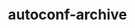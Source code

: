 ---
title: "autoconf-archive"
layout: cache
categories: [package, develop-2025-04-27]
meta: {"compilers": ["none"], "num_specs": 9, "num_specs_by_stack": {"aws-pcluster-neoverse_v1": 1, "aws-pcluster-x86_64_v4": 2, "data-vis-sdk": 1, "e4s": 1, "e4s-neoverse-v2": 1, "e4s-oneapi": 1, "hep": 1, "ml-linux-x86_64-rocm": 1, "radiuss": 1, "root": 9, "tutorial": 1}, "oss": ["amzn2", "ubuntu18.04", "ubuntu20.04", "ubuntu22.04", "ubuntu24.04"], "platforms": ["linux"], "stacks": ["aws-pcluster-neoverse_v1", "aws-pcluster-x86_64_v4", "data-vis-sdk", "e4s", "e4s-neoverse-v2", "e4s-oneapi", "hep", "ml-linux-x86_64-rocm", "radiuss", "root", "tutorial"], "targets": ["neoverse_v1", "neoverse_v2", "x86_64_v3", "x86_64_v4"], "versions": ["2023.02.20"]}
spec_details: [{"compiler": "none", "hash": "4ngqe5qotzxwtrpddolzuge6boksh4m7", "os": "ubuntu20.04", "platform": "linux", "size": "-", "stacks": ["data-vis-sdk", "root"], "target": "x86_64_v3", "variants": ["build_system=autotools"], "versions": ["2023.02.20"]}, {"compiler": "none", "hash": "5pd4vaikdiehlrum5qarlyy3lunha6pe", "os": "ubuntu22.04", "platform": "linux", "size": "-", "stacks": ["e4s-oneapi", "root"], "target": "x86_64_v3", "variants": ["build_system=autotools"], "versions": ["2023.02.20"]}, {"compiler": "none", "hash": "6ay2h3ke26cddgeruaic6hub5in6u27u", "os": "ubuntu22.04", "platform": "linux", "size": "-", "stacks": ["e4s", "hep", "root", "tutorial"], "target": "x86_64_v3", "variants": ["build_system=autotools"], "versions": ["2023.02.20"]}, {"compiler": "none", "hash": "kvqktue3nigfswt5sew2ea4nnx6dy6v3", "os": "amzn2", "platform": "linux", "size": "-", "stacks": ["aws-pcluster-x86_64_v4", "root"], "target": "x86_64_v4", "variants": ["build_system=autotools"], "versions": ["2023.02.20"]}, {"compiler": "none", "hash": "m5eiann5k44r3aeykphiwxf67ffpvb6j", "os": "amzn2", "platform": "linux", "size": "-", "stacks": ["aws-pcluster-x86_64_v4", "root"], "target": "x86_64_v4", "variants": ["build_system=autotools"], "versions": ["2023.02.20"]}, {"compiler": "none", "hash": "mze4ixwljlhfz2rm3dwwro4xlgmsot57", "os": "amzn2", "platform": "linux", "size": "-", "stacks": ["aws-pcluster-neoverse_v1", "root"], "target": "neoverse_v1", "variants": ["build_system=autotools"], "versions": ["2023.02.20"]}, {"compiler": "none", "hash": "r34crawyzejfjeibkoql6gksgvgr7sbe", "os": "ubuntu22.04", "platform": "linux", "size": "-", "stacks": ["e4s-neoverse-v2", "root"], "target": "neoverse_v2", "variants": ["build_system=autotools"], "versions": ["2023.02.20"]}, {"compiler": "none", "hash": "z6j73bfnipuhxeuq3jssrc3vwrproko7", "os": "ubuntu24.04", "platform": "linux", "size": "-", "stacks": ["ml-linux-x86_64-rocm", "root"], "target": "x86_64_v3", "variants": ["build_system=autotools"], "versions": ["2023.02.20"]}, {"compiler": "none", "hash": "zsk3jh4qkdq3ejp2mpxqec2ajtn6ocet", "os": "ubuntu18.04", "platform": "linux", "size": "-", "stacks": ["radiuss", "root"], "target": "x86_64_v3", "variants": ["build_system=autotools"], "versions": ["2023.02.20"]}]
---